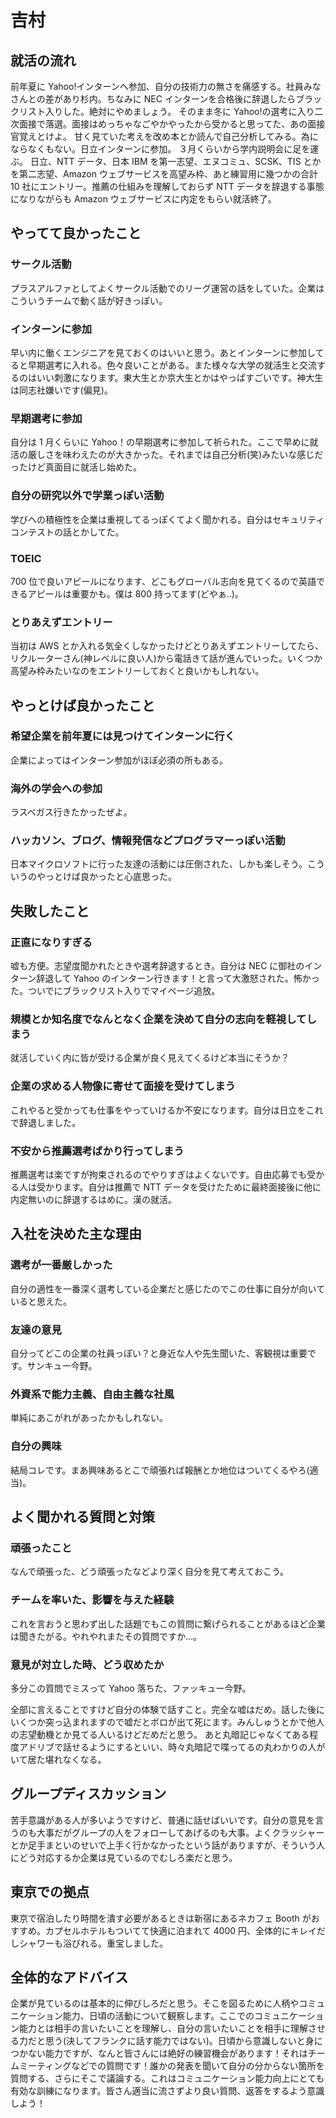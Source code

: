 # 吉村

## 就活の流れ

前年夏に Yahoo!インターンへ参加、自分の技術力の無さを痛感する。社員みなさんとの差があり杉内。ちなみに NEC インターンを合格後に辞退したらブラックリスト入りした。絶対にやめましょう。
そのまま冬に Yahoo!の選考に入り二次面接で落選。面接はめっちゃなごやかやったから受かると思ってた、あの面接官覚えとけよ。
甘く見ていた考えを改め本とか読んで自己分析してみる。為にならなくもない。日立インターンに参加。
３月くらいから学内説明会に足を運ぶ。
日立、NTT データ、日本 IBM を第一志望、エヌコミュ、SCSK、TIS とかを第二志望、Amazon ウェブサービスを高望み枠、あと練習用に幾つかの合計 10 社にエントリー。推薦の仕組みを理解しておらず NTT データを辞退する事態になりながらも Amazon ウェブサービスに内定をもらい就活終了。

## やってて良かったこと

### サークル活動

プラスアルファとしてよくサークル活動でのリーグ運営の話をしていた。企業はこういうチームで動く話が好きっぽい。

### インターンに参加

早い内に働くエンジニアを見ておくのはいいと思う。あとインターンに参加してると早期選考に入れる。色々良いことがある。また様々な大学の就活生と交流するのはいい刺激になります。東大生とか京大生とかはやっぱすごいです。神大生は同志社嫌いです(偏見)。

### 早期選考に参加

自分は 1 月くらいに Yahoo！の早期選考に参加して祈られた。ここで早めに就活の厳しさを味わえたのが大きかった。それまでは自己分析(笑)みたいな感じだったけど真面目に就活し始めた。

### 自分の研究以外で学業っぽい活動

学びへの積極性を企業は重視してるっぽくてよく聞かれる。自分はセキュリティコンテストの話とかしてた。

### TOEIC

700 位で良いアピールになります、どこもグローバル志向を見てくるので英語できるアピールは重要かも。僕は 800 持ってます(どやぁ‥)。

### とりあえずエントリー

当初は AWS とか入れる気全くしなかったけどとりあえずエントリーしてたら、リクルーターさん(神レベルに良い人)から電話きて話が進んでいった。いくつか高望み枠みたいなのをエントリーしておくと良いかもしれない。

## やっとけば良かったこと

### 希望企業を前年夏には見つけてインターンに行く

企業によってはインターン参加がほぼ必須の所もある。

### 海外の学会への参加

ラスベガス行きたかったぜよ。

### ハッカソン、ブログ、情報発信などプログラマーっぽい活動

日本マイクロソフトに行った友達の活動には圧倒された、しかも楽しそう。こういうのやっとけば良かったと心底思った。

## 失敗したこと

### 正直になりすぎる

嘘も方便。志望度聞かれたときや選考辞退するとき。自分は NEC に御社のインターン辞退して Yahoo のインターン行きます！と言って大激怒された。怖かった。ついでにブラックリスト入りでマイページ追放。

### 規模とか知名度でなんとなく企業を決めて自分の志向を軽視してしまう

就活していく内に皆が受ける企業が良く見えてくるけど本当にそうか？

### 企業の求める人物像に寄せて面接を受けてしまう

これやると受かっても仕事をやっていけるか不安になります。自分は日立をこれで辞退しました。

### 不安から推薦選考ばかり行ってしまう

推薦選考は楽ですが拘束されるのでやりすぎはよくないです。自由応募でも受かる人は受かります。自分は推薦で NTT データを受けたために最終面接後に他に内定無いのに辞退するはめに。漢の就活。

## 入社を決めた主な理由

### 選考が一番厳しかった

自分の適性を一番深く選考している企業だと感じたのでこの仕事に自分が向いていると思えた。

### 友達の意見

自分ってどこの企業の社員っぽい？と身近な人や先生聞いた、客観視は重要です。サンキュー今野。

### 外資系で能力主義、自由主義な社風

単純にあこがれがあったかもしれない。

### 自分の興味

結局コレです。まあ興味あるとこで頑張れば報酬とか地位はついてくるやろ(適当)。

## よく聞かれる質問と対策

### 頑張ったこと

なんで頑張った、どう頑張ったなどより深く自分を見て考えておこう。

### チームを率いた、影響を与えた経験

これを言おうと思わず出した話題でもこの質問に繋げられることがあるほど企業は聞きたがる。やれやれまたその質問ですか…。

### 意見が対立した時、どう収めたか

多分この質問でミスって Yahoo 落ちた、ファッキュー今野。

全部に言えることですけど自分の体験で話すこと。完全な嘘はだめ。話した後にいくつか突っ込まれますので嘘だとボロが出て死にます。みんしゅうとかで他人の志望動機とか見てる人いるけどだめだと思う。
あと丸暗記じゃなくてある程度アドリブで話せるようにするといい、時々丸暗記で喋ってるの丸わかりの人がいて居た堪れなくなる。

## グループディスカッション

苦手意識がある人が多いようですけど、普通に話せばいいです。自分の意見を言うのも大事だがグループの人をフォローしてあげるのも大事。よくクラッシャーとか足手まといのせいで上手く行かなかったという話がありますが、そういう人にどう対応するか企業は見ているのでむしろ楽だと思う。

## 東京での拠点

東京で宿泊したり時間を潰す必要があるときは新宿にあるネカフェ Booth がおすすめ。カプセルホテルもついてて快適に泊まれて 4000 円、全体的にキレイだしシャワーも浴びれる。重宝しました。

## 全体的なアドバイス

企業が見ているのは基本的に伸びしろだと思う。そこを図るために人柄やコミュニケーション能力、日頃の活動について観察します。ここでのコミュニケーション能力とは相手の言いたいことを理解し、自分の言いたいことを相手に理解させる力だと思う(決してフランクに話す能力ではない)。日頃から意識しないと身につかない能力ですが、なんと皆さんには絶好の練習機会があります！それはチームミーティングなどでの質問です！誰かの発表を聞いて自分の分からない箇所を質問する、さらにそこで議論する。これはコミュニケーション能力向上にとても有効な訓練になります。皆さん適当に流さずより良い質問、返答をするよう意識しよう！
